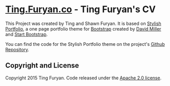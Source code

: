 # [Ting.Furyan.co](http://ting.furyan.co/) - Ting Furyan's CV

This Project was created by Ting and Shawn Furyan. It is based on [Stylish Portfolio](http://startbootstrap.com/template-overviews/stylish-portfolio/), a one page portfolio theme for [Bootstrap](http://getbootstrap.com/) created by [David Miller](https://github.com/davidtmiller) and [Start Bootstrap](http://startbootstrap.com/).

You can find the code for the Stylish Portfolio theme on the project's [Github Repository](https://github.com/IronSummitMedia/startbootstrap-stylish-portfolio).

## Copyright and License

Copyright 2015 Ting Furyan. Code released under the [Apache 2.0 license](http://www.apache.org/licenses/LICENSE-2.0).
